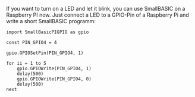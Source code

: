 If you want to turn on a LED and let it blink, you can use SmallBASIC on a Raspberry PI now. Just connect a LED to a GPIO-Pin of a Raspberry Pi and write a short SmallBASIC programm:
```freebasic
import SmallBasicPIGPIO as gpio

const PIN_GPIO4 = 4

gpio.GPIOSetPin(PIN_GPIO4, 1)

for ii = 1 to 5
	gpio.GPIOWrite(PIN_GPIO4, 1)
	delay(500)
	gpio.GPIOWrite(PIN_GPIO4, 0)
	delay(500)
next
```

